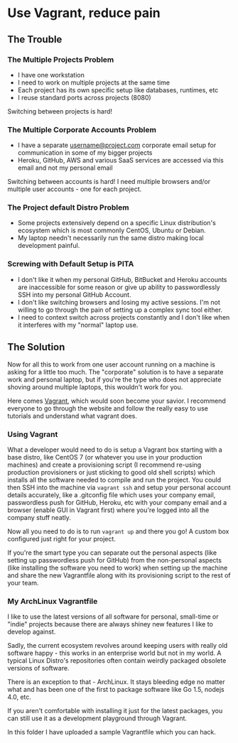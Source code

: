 # Use Vagrant, reduce pain

## The Trouble

### The Multiple Projects Problem

* I have one workstation
* I need to work on multiple projects at the same time
* Each project has its own specific setup like databases, runtimes, etc
* I reuse standard ports across projects (8080)

Switching between projects is hard!

### The Multiple Corporate Accounts Problem

* I have a separate username@project.com corporate email setup for communication
  in some of my bigger projects
* Heroku, GitHub, AWS and various SaaS services are accessed via this email and
  not my personal email

Switching between accounts is hard! I need multiple browsers and/or multiple
user accounts - one for each project.

### The Project default Distro Problem

* Some projects extensively depend on a specific Linux distribution's ecosystem
  which is most commonly CentOS, Ubuntu or Debian.
* My laptop needn't necessarily run the same distro making local development
  painful.

### Screwing with Default Setup is PITA

* I don't like it when my personal GitHub, BitBucket and Heroku accounts are
  inaccessible for some reason or give up ability to passwordlessly SSH into
  my personal GitHub Account.
* I don't like switching browsers and losing my active sessions. I'm not willing
  to go through the pain of setting up a complex sync tool either.
* I need to context switch across projects constantly and I don't like when it
  interferes with my "normal" laptop use.

## The Solution

Now for all this to work from one user account running on a machine is asking
for a little too much. The "corporate" solution is to have a separate work and
personal laptop, but if you're the type who does not appreciate shoving around
multiple laptops, this wouldn't work for you.

Here comes [Vagrant](http://vagrantup.com), which would soon become your savior.
I recommend everyone to go through the website and follow the really easy to use
tutorials and understand what vagrant does.

### Using Vagrant

What a developer would need to do is setup a Vagrant box starting with a base
distro, like CentOS 7 (or whatever you use in your production machines) and
create a provisioning script (I recommend re-using production provisioners
or just sticking to good old shell scripts) which installs all the software
needed to compile and run the project. You could then SSH into the machine via
`vagrant ssh` and setup your personal account details accurately, like a
.gitconfig file which uses your company email, passwordless push for GitHub,
Heroku, etc with your company email and a browser (enable GUI in Vagrant first)
where you're logged into all the company stuff neatly.

Now all you need to do is to run `vagrant up` and there you go! A custom box
configured just right for your project.

If you're the smart type you can separate out the personal aspects (like setting
up passwordless push for GitHub) from the non-personal aspects (like installing
the software you need to work) when setting up the machine and share the new
Vagrantfile along with its provisioning script to the rest of your team.

### My ArchLinux Vagrantfile

I like to use the latest versions of all software for personal, small-time or
"indie" projects because there are always shiney new features I like to develop
against.

Sadly, the current ecosystem revolves around keeping users with really old
software happy - this works in an enterprise world but not in my world. A
typical Linux Distro's repositories often contain weirdly packaged obsolete
versions of software.

There is an exception to that - ArchLinux. It stays bleeding edge no matter what
and has been one of the first to package software like Go 1.5, nodejs 4.0, etc.

If you aren't comfortable with installing it just for the latest packages, you
can still use it as a development playground through Vagrant.

In this folder I have uploaded a sample Vagrantfile which you can hack.
